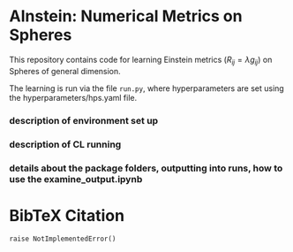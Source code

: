# AInstein: Numerical Metrics on Spheres  
This repository contains code for learning Einstein metrics ($R_{ij} = \lambda g_{ij}$) on Spheres of general dimension.  
  
The learning is run via the file `run.py`, where hyperparameters are set using the hyperparameters/hps.yaml file.
  
### description of environment set up

### description of CL running

### details about the package folders, outputting into runs, how to use the examine_output.ipynb

  
# BibTeX Citation  
``` 
raise NotImplementedError()  
```

